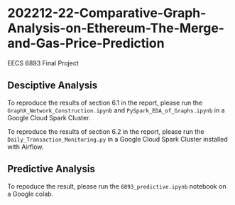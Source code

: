 # 202212-22-Comparative-Graph-Analysis-on-Ethereum-The-Merge-and-Gas-Price-Prediction
EECS 6893 Final Project
## Desciptive Analysis
To reproduce the results of section 6.1 in the report, please run the `GraphX_Network_Construction.ipynb` and `PySpark_EDA_of_Graphs.ipynb` in a Google Cloud Spark Cluster. 

To reproduce the results of section 6.2 in the report, please run the `Daily_Transaction_Monitoring.py` in a Google Cloud Spark Cluster installed with Airflow. 

## Predictive Analysis
To repoduce the result, please run the `6893_predictive.ipynb` notebook on a Google colab.
